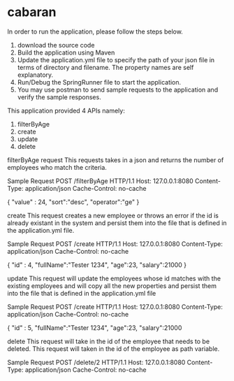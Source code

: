 # cabaran

In order to run the application, please follow the steps below.

1. download the source code
2. Build the application using Maven
3. Update the application.yml file to specify the path of your json file in terms of directory and filename. The property names are self explanatory.
4. Run/Debug the SpringRunner file to start the application.
5. You may use postman to send sample requests to the application and verify the sample responses.

This application provided 4 APIs namely:
1. filterByAge
2. create
3. update
4. delete

filterByAge request
This requests takes in a json and returns the number of employees who match the criteria.

Sample Request
POST /filterByAge HTTP/1.1
Host: 127.0.0.1:8080
Content-Type: application/json
Cache-Control: no-cache

{ "value" : 24, "sort":"desc", "operator":"ge" }


create
This request creates a new employee or throws an error if the id is already existant in the system and persist them into the file that is defined in the application.yml file.

Sample Request
POST /create HTTP/1.1
Host: 127.0.0.1:8080
Content-Type: application/json
Cache-Control: no-cache

{ "id" : 4, "fullName":"Tester 1234", "age":23, "salary":21000 } 

update
This request will update the employees whose id matches with the existing employees and will copy all the new properties and persist them into the file that is defined in the application.yml file

Sample Request
POST /create HTTP/1.1
Host: 127.0.0.1:8080
Content-Type: application/json
Cache-Control: no-cache

{ "id" : 5, "fullName":"Tester 1234", "age":23, "salary":21000 

delete
This request will take in the id of the employee that needs to be deleted. This request will taken in the id of the employee as path variable.

Sample Request
POST /delete/2 HTTP/1.1
Host: 127.0.0.1:8080
Content-Type: application/json
Cache-Control: no-cache
